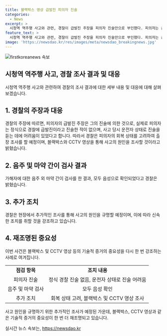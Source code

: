```yaml
---
title: 블랙박스 영상 급발진 피의자 진술
categories:
  - News
excerpt: >
  시청역 역주행 사고와 관련, 경찰이 급발진 주장을 피의자 진술만으로 부인했다. 피의자는 급발진 주장을 한 적 없으며, 다친 운전자로부터 진술 조사를 받지 못했다고 전했다. 블랙박스와 CCTV 영상으로 원인 규명을 위한 조사를 신속히 진행할 것을 강조하였으며, 사고 당일 가해자에 대한 음주 및 마약 간이 검사 결과는 모두 음성이었다고 밝혔다.
feature_text: >
  시청역 역주행 사고와 관련, 경찰이 급발진 주장을 피의자 진술만으로 부인했다. 피의자는 급발진 주장을 한 적 없으며, 다친 운전자로부터 진술 조사를 받지 못했다고 전했다. 블랙박스와 CCTV 영상으로 원인 규명을 위한 조사를 신속히 진행할 것을 강조하였으며, 사고 당일 가해자에 대한 음주 및 마약 간이 검사 결과는 모두 음성이었다고 밝혔다.
image: 'https://newsdao.kr/res/images/meta/newsdao_breakingnews.jpg'
---
```


<p><img src="https://newsdao.kr/res/images/meta/newsdao_breakingnews.jpg" alt="firstkoreanews 속보" /></p>

<h2 data-ke-size="size26">시청역 역주행 사고, 경찰 조사 결과 및 대응</h2>

<p data-ke-size="size16">시청역 역주행 사고와 관련하여 경찰의 조사 결과에 대한 세부 내용 및 대응에 대해 살펴보겠습니다.</p>

<h2>1. 경찰의 주장과 대응</h2>

<p data-ke-size="size16">경찰의 주장에 따르면, 피의자의 급발진 주장은 그의 진술에 의한 것으로, 실제로 피의자는 정식으로 경찰에 급발진이라고 진술한 적이 없으며, 사고 당시 운전자 상태로 진술을 듣는 데에 어려움이 있었다고 합니다. 따라서 경찰은 피의자의 회복 상태를 고려하여 출장 조사를 할 예정이며, 블랙박스와 CCTV 영상을 통해 사고의 원인을 조사할 것이라고 밝혔습니다.</p>

<h2>2. 음주 및 마약 간이 검사 결과</h2>

<p data-ke-size="size16">가해자에 대한 음주 외 마약 간이 검사를 한 결과, 모두 음성으로 확인되었다고 경찰은 밝혔습니다.</p>

<h2>3. 추가 조치</h2>

<p data-ke-size="size16">경찰은 현장에서 추가적인 조사를 통해 사고의 원인을 규명할 예정이며, 이에 따라 신속한 조치를 취할 것을 강조하고 있습니다.</p>

<h2>4. 재조명된 중요성</h2>

<p data-ke-size="size16">이번 사건은 블랙박스 및 CCTV 영상 등의 기술적 증거의 중요성을 다시 한 번 강조하는 사례로 여겨집니다.</p>

<table>
  <tr>
    <td style="text-align: center; height: 17px;"><b>점검 항목</b></td>
    <td style="text-align: center; height: 17px;"><b>조치 내용</b></td>
  </tr>
  <tr>
    <td style="text-align: center; height: 17px;">피의자 진술</td>
    <td style="text-align: center; height: 17px;">정식 경찰 진술 없음, 운전자 상태로 진술 어려움</td>
  </tr>
  <tr>
    <td style="text-align: center; height: 17px;">음주 및 마약 검사</td>
    <td style="text-align: center; height: 17px;">모두 음성 확인</td>
  </tr>
  <tr>
    <td style="text-align: center; height: 17px;">추가 조치</td>
    <td style="text-align: center; height: 17px;">회복 상태 고려, 블랙박스 및 CCTV 영상 조사</td>
  </tr>
</table>

<p data-ke-size="size16">사고 원인을 규명하기 위한 추가적인 조사가 예정된 가운데, 블랙박스, CCTV 영상과 같은 기술적 증거의 중요성이 한 번 더 재조명되고 있습니다.</p>
실시간 뉴스 속보는, <a href="https://newsdao.kr" rel="dofollow">https://newsdao.kr</a>


